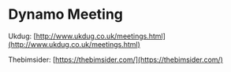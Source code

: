 # Dynamo Meeting

Ukdug: [http://www.ukdug.co.uk/meetings.html](http://www.ukdug.co.uk/meetings.html)

Thebimsider: [https://thebimsider.com/](https://thebimsider.com/)